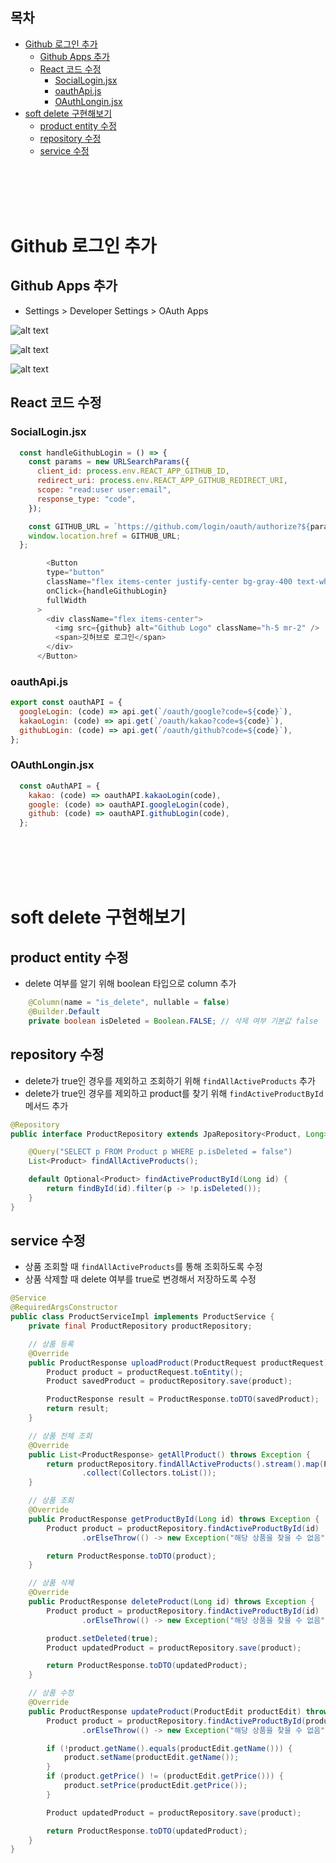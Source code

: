 ## 목차
- [Github 로그인 추가](#github-로그인-추가)
  - [Github Apps 추가](#github-apps-추가)
  - [React 코드 수정](#react-코드-수정)
    - [SocialLogin.jsx](#socialloginjsx)
    - [oauthApi.js](#oauthapijs)
    - [OAuthLongin.jsx](#oauthlonginjsx)
- [soft delete 구현해보기](#soft-delete-구현해보기)
  - [product entity 수정](#product-entity-수정)
  - [repository 수정](#repository-수정)
  - [service 수정](#service-수정)

<br/>
<br/>
<br/>
<br/>

# Github 로그인 추가
## Github Apps 추가
- Settings > Developer Settings > OAuth Apps

![alt text](image.png)

![alt text](image-1.png)

![alt text](image-2.png)

## React 코드 수정
### SocialLogin.jsx
```javascript
  const handleGithubLogin = () => {
    const params = new URLSearchParams({
      client_id: process.env.REACT_APP_GITHUB_ID,
      redirect_uri: process.env.REACT_APP_GITHUB_REDIRECT_URI,
      scope: "read:user user:email",
      response_type: "code",
    });

    const GITHUB_URL = `https://github.com/login/oauth/authorize?${params.toString()}`;
    window.location.href = GITHUB_URL;
  };

        <Button
        type="button"
        className="flex items-center justify-center bg-gray-400 text-white rounded-md shadow hover:bg-gray-500"
        onClick={handleGithubLogin}
        fullWidth
      >
        <div className="flex items-center">
          <img src={github} alt="Github Logo" className="h-5 mr-2" />
          <span>깃허브로 로그인</span>
        </div>
      </Button>
```
### oauthApi.js
```javascript
export const oauthAPI = {
  googleLogin: (code) => api.get(`/oauth/google?code=${code}`),
  kakaoLogin: (code) => api.get(`/oauth/kakao?code=${code}`),
  githubLogin: (code) => api.get(`/oauth/github?code=${code}`),
};
```
### OAuthLongin.jsx
```javascript
  const oAuthAPI = {
    kakao: (code) => oauthAPI.kakaoLogin(code),
    google: (code) => oauthAPI.googleLogin(code),
    github: (code) => oauthAPI.githubLogin(code),
  };
```

<br/>
<br/>
<br/>
<br/>

# soft delete 구현해보기
## product entity 수정
- delete 여부를 알기 위해 boolean 타입으로 column 추가
```java
	@Column(name = "is_delete", nullable = false)
	@Builder.Default
	private boolean isDeleted = Boolean.FALSE; // 삭제 여부 기본값 false
```
## repository 수정
- delete가 true인 경우를 제외하고 조회하기 위해 `findAllActiveProducts` 추가
- delete가 true인 경우를 제외하고 product를 찾기 위해 `findActiveProductById` 메서드 추가
```java
@Repository
public interface ProductRepository extends JpaRepository<Product, Long> {

	@Query("SELECT p FROM Product p WHERE p.isDeleted = false")
	List<Product> findAllActiveProducts();

	default Optional<Product> findActiveProductById(Long id) {
		return findById(id).filter(p -> !p.isDeleted());
	}
}
```
## service 수정
- 상품 조회할 때 `findAllActiveProducts`를 통해 조회하도록 수정
- 상품 삭제할 때 delete 여부를 true로 변경해서 저장하도록 수정
```java
@Service
@RequiredArgsConstructor
public class ProductServiceImpl implements ProductService {
	private final ProductRepository productRepository;

	// 상품 등록
	@Override
	public ProductResponse uploadProduct(ProductRequest productRequest) {
		Product product = productRequest.toEntity();
		Product savedProduct = productRepository.save(product);

		ProductResponse result = ProductResponse.toDTO(savedProduct);
		return result;
	}

	// 상품 전체 조회
	@Override
	public List<ProductResponse> getAllProduct() throws Exception {
		return productRepository.findAllActiveProducts().stream().map(ProductResponse::toDTO)
				.collect(Collectors.toList());
	}

	// 상품 조회
	@Override
	public ProductResponse getProductById(Long id) throws Exception {
		Product product = productRepository.findActiveProductById(id)
				.orElseThrow(() -> new Exception("해당 상품을 찾을 수 없음"));

		return ProductResponse.toDTO(product);
	}

	// 상품 삭제
	@Override
	public ProductResponse deleteProduct(Long id) throws Exception {
		Product product = productRepository.findActiveProductById(id)
				.orElseThrow(() -> new Exception("해당 상품을 찾을 수 없음"));

		product.setDeleted(true);
		Product updatedProduct = productRepository.save(product);

		return ProductResponse.toDTO(updatedProduct);
	}

	// 상품 수정
	@Override
	public ProductResponse updateProduct(ProductEdit productEdit) throws Exception {
		Product product = productRepository.findActiveProductById(productEdit.getId())
				.orElseThrow(() -> new Exception("해당 상품을 찾을 수 없음"));

		if (!product.getName().equals(productEdit.getName())) {
			product.setName(productEdit.getName());
		}
		if (product.getPrice() != (productEdit.getPrice())) {
			product.setPrice(productEdit.getPrice());
		}

		Product updatedProduct = productRepository.save(product);

		return ProductResponse.toDTO(updatedProduct);
	}
}
```